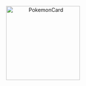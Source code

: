 <p align="center">
  <img src="https://github.com/user-attachments/assets/a55b67b9-9a13-49b8-b0eb-d0d2d4ac0356" 
       alt="PokemonCard" 
       width="200"/>
</p>

